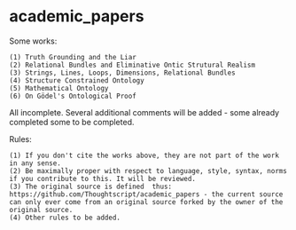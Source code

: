 # academic_papers

Some works:

```
(1) Truth Grounding and the Liar
(2) Relational Bundles and Eliminative Ontic Strutural Realism
(3) Strings, Lines, Loops, Dimensions, Relational Bundles
(4) Structure Constrained Ontology
(5) Mathematical Ontology
(6) On Gödel's Ontological Proof
```

All incomplete. Several additional comments will be added - some already completed some to be completed.

Rules:
```
(1) If you don't cite the works above, they are not part of the work in any sense.
(2) Be maximally proper with respect to language, style, syntax, norms if you contribute to this. It will be reviewed.
(3) The original source is defined  thus: https://github.com/Thoughtscript/academic_papers - the current source can only ever come from an original source forked by the owner of the original source.
(4) Other rules to be added.
```
